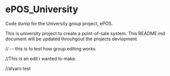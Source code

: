 # ePOS_University
Code dump for the University group project, ePOS.

This is university project to create a point-of-sale system. This README.md document will be updated throuhgout the projects devlopment

// -- this is to test how group editing works

//This is an edit i wanted to make.

//alvaro test
